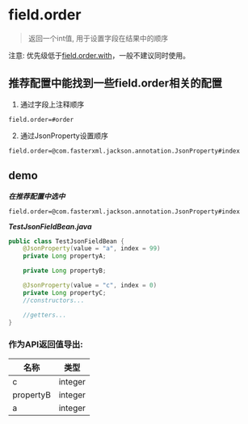 # field.order

> 返回一个int值, 用于设置字段在结果中的顺序  
  
注意: 优先级低于[field.order.with](field_order_with.md)，一般不建议同时使用。


## 推荐配置中能找到一些field.order相关的配置

1. 通过字段上注释顺序

```properties
field.order=#order
```

2. 通过JsonProperty设置顺序
```properties
field.order=@com.fasterxml.jackson.annotation.JsonProperty#index
```

## demo

***在推荐配置中选中***

```
field.order=@com.fasterxml.jackson.annotation.JsonProperty#index
```

***TestJsonFieldBean.java***

```java
public class TestJsonFieldBean {
    @JsonProperty(value = "a", index = 99)
    private Long propertyA;

    private Long propertyB;

    @JsonProperty(value = "c", index = 0)
    private Long propertyC;
    //constructors...

    //getters...
}
```

### 作为API返回值导出:

| 名称 | 类型 |
| --- | --- |
| c |	integer |
| propertyB | integer | 
| a | integer |